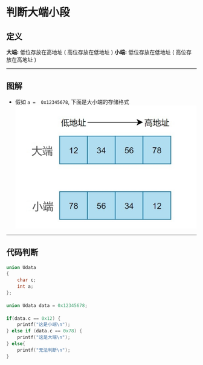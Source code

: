 # 判断大端小段

## 定义

**大端:** 低位存放在高地址 ( 高位存放在低地址 )
**小端:** 低位存放在低地址 ( 高位存放在高地址 )

---

## 图解

- 假如 `a =  0x12345678`, 下面是大小端的存储格式
    ![图片](1.png)

---

## 代码判断

```c
union Udata
{
    char c;
    int a;
};

union Udata data = 0x12345678;

if(data.c == 0x12) {
    printf("这是小端\n");
} else if (data.c == 0x78) {
    printf("这是大端\n");
} else{
    printf("无法判断\n");
}
```
